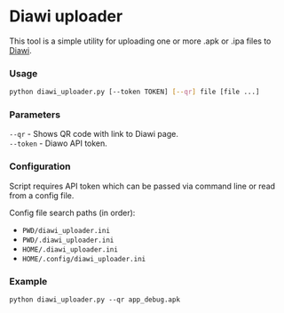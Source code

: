 Diawi uploader
=====

This tool is a simple utility for uploading one or more .apk or .ipa files to [Diawi](https://www.diawi.com/).

### Usage

```bash
python diawi_uploader.py [--token TOKEN] [--qr] file [file ...]
```

### Parameters

`--qr` - Shows QR code with link to Diawi page. \
`--token` - Diawo API token.

### Configuration

Script requires API token which can be passed via command line or read from a config file.

Config file search paths (in order):

- `PWD/diawi_uploader.ini`
- `PWD/.diawi_uploader.ini`
- `HOME/.diawi_uploader.ini`
- `HOME/.config/diawi_uploader.ini`

### Example

```shell
python diawi_uploader.py --qr app_debug.apk
```

